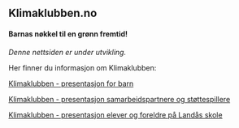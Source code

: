 ## Klimaklubben.no

#### Barnas nøkkel til en grønn fremtid! 

_Denne nettsiden er under utvikling._

Her finner du informasjon om Klimaklubben: 

[Klimaklubben - presentasjon for barn](./filer/presentasjon_for_barn.pdf)

[Klimaklubben - presentasjon samarbeidspartnere og støttespillere](./filer/presentasjon_for_samarbeidspartnere_og_stoettespillere.pdf)

[Klimaklubben - presentasjon elever og foreldre på Landås skole](./filer/presentasjon_for_elever_og_foreldre_paa_landaas_skole.pdf)
